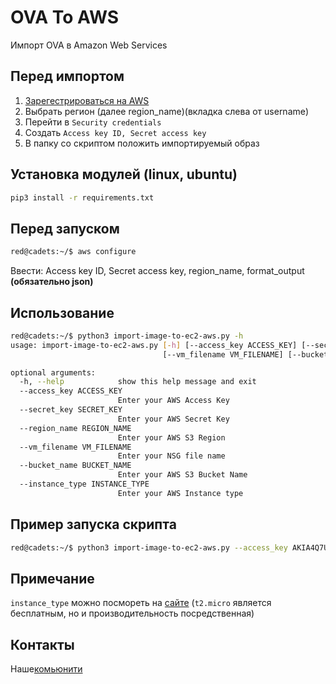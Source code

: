 OVA To AWS
======
Импорт OVA в Amazon Web Services
## Перед импортом

1) [Зарегестрироваться на AWS](https://aws.amazon.com/)
2) Выбрать регион (далее region_name)(вкладка слева от username)
3) Перейти в `Security credentials`
4) Создать `Access key ID, Secret access key`
5) В папку со скриптом положить импортируемый образ

## Установка модулей (linux, ubuntu)

```bash
pip3 install -r requirements.txt
```

## Перед запуском

```bash
red@cadets:~/$ aws configure
```
Ввести: Access key ID,
        Secret access key,
        region_name,
        format_output **(обязательно json)**

## Использование

```bash
red@cadets:~/$ python3 import-image-to-ec2-aws.py -h
usage: import-image-to-ec2-aws.py [-h] [--access_key ACCESS_KEY] [--secret_key SECRET_KEY] [--region_name REGION_NAME] 
                                  [--vm_filename VM_FILENAME] [--bucket_name BUCKET_NAME] [--instance_type INSTANCE_TYPE]

optional arguments:
  -h, --help            show this help message and exit
  --access_key ACCESS_KEY
                        Enter your AWS Access Key
  --secret_key SECRET_KEY
                        Enter your AWS Secret Key
  --region_name REGION_NAME
                        Enter your AWS S3 Region
  --vm_filename VM_FILENAME
                        Enter your NSG file name
  --bucket_name BUCKET_NAME
                        Enter your AWS S3 Bucket Name
  --instance_type INSTANCE_TYPE
                        Enter your AWS Instance type
```

## Пример запуска скрипта

```bash
red@cadets:~/$ python3 import-image-to-ec2-aws.py --access_key AKIA4Q7UYUYNQ5QPDHHP --secret_key rUBvG467fxoiTwZvwgp8bb6mKRcSfr3YuYWdhsgQ --region_name eu-west-3 --vm_filename teamvm.ova --instance_type t2.micro
```
## Примечание

`instance_type` можно посмореть на [сайте](https://aws.amazon.com/ec2/instance-types/)
(`t2.micro` является бесплатным, но и производительность посредственная)

## Контакты

Наше[комьюнити](https://t.me/redcadets_chat)
